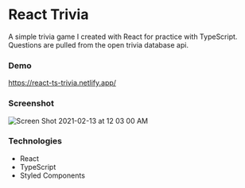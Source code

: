 # React Trivia
A simple trivia game I created with React for practice with TypeScript. Questions are pulled from the open trivia database api.

### Demo
https://react-ts-trivia.netlify.app/

### Screenshot
![Screen Shot 2021-02-13 at 12 03 00 AM](https://user-images.githubusercontent.com/46550126/107845375-cd79e200-6d8f-11eb-9188-397061d5d685.png)

### Technologies
- React
- TypeScript
- Styled Components
